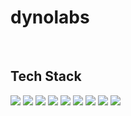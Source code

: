 # dynolabs

<br/>

## Tech Stack
<div align='left'>
<img src='https://img.shields.io/badge/javascript-%23323330.svg?style=for-the-badge&logo=javascript&logoColor=%23F7DF1E' />
<img src="https://img.shields.io/badge/React-20232A?style=for-the-badge&logo=react&logoColor=61DAFB" />
<img src="https://img.shields.io/badge/Webpack-8DD6F9?style=for-the-badge&logo=Webpack&logoColor=white" />
<img src="https://img.shields.io/badge/Babel-F9DC3E?style=for-the-badge&logo=babel&logoColor=white" />
<img src='https://img.shields.io/badge/html5-%23E34F26.svg?style=for-the-badge&logo=html5&logoColor=white' />
<img src='https://img.shields.io/badge/css3-%231572B6.svg?style=for-the-badge&logo=css3&logoColor=white' />
<img src='https://img.shields.io/badge/Node.js-339933.svg?style=for-the-badge&logo=nodedotjs&logoColor=white' />
<img src='https://img.shields.io/badge/Express-000000.svg?style=for-the-badge&logo=Express&logoColor=white' />
<img src='https://img.shields.io/badge/PostgreSQL-4169E1.svg?style=for-the-badge&logo=PostgreSQL&logoColor=white' />
</div>
